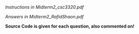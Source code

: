 *Instructions in Midterm2_csc3320.pdf*

*Answers in Midterm2_RafidShaon.pdf*

__Source Code is given for each question, also commented on!__
